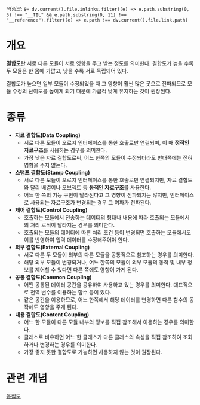 *역링크*: `$= dv.current().file.inlinks.filter((e) => e.path.substring(0, 5) !== "__TIL" && e.path.substring(0, 11) !== "__reference").filter((e) => e.path !== dv.current().file.link.path)`

# 개요
**결합도**란 서로 다른 모듈이 서로 영향을 주고 받는 정도를 의미한다. 결합도가 높을 수록 두 모듈은 한 몸에 가깝고, 낮을 수록 서로 독립되어 있다. 

결합도가 높으면 일부 모듈이 수정되었을 때 그 영향이 훨씬 많은 곳으로 전파되므로 모듈 수정의 난이도를 높이게 되기 때문에 가급적 낮게 유지하는 것이 권장된다.

# 종류
- **자료 결합도(Data Coupling)**
	- 서로 다른 모듈이 오로지 인터페이스를 통한 호출로만 연결되며, 이 때 **정적인 자료구조**를 사용하는 경우를 의미한다.
	- 가장 낮은 자료 결합도로써, 어느 한쪽의 모듈이 수정되더라도 반대쪽에는 전혀 영향을 주지 않는다.
- **스탬프 결합도(Stamp Coupling)**
    - 서로 다른 모듈이 오로지 인터페이스를 통한 호출로만 연결되지만, 자료 결합도와 달리 배열이나 오브젝트 등 **동적인 자료구조**를 사용한다.
    - 어느 한 쪽의 기능 구현이 달라진다고 그 영향이 전파되지는 않지만, 인터페이스로 사용되는 자료구조가 변경되는 경우 그 여파가 전파된다.
- **제어 결합도(Control Coupling)**
    - 호출하는 모듈에서 전송하는 데이터의 형태나 내용에 따라 호출되는 모듈에서의 처리 로직이 달라지는 경우를 의미한다.
    - 호출되는 모듈의 데이터에 따른 처리 조건 등이 변경되면 호출하는 모듈에서도 이를 반영하여 입력 데이터를 수정해주어야 한다.
- **외부 결합도(External Coupling)**
	- 서로 다른 두 모듈이 외부의 다른 모듈을 공통적으로 참조하는 경우를 의미한다.
	- 해당 외부 모듈이 변경되거나, 어느 한쪽의 모듈이 외부 모듈의 동작 및 내부 정보를 제어할 수 있다면 다른 쪽에도 영향이 가게 된다.
- **공통 결합도(Common Coupling)**
	- 어떤 공통된 데이터 공간을 공유하여 사용하고 있는 경우를 의미한다. 대표적으로 전역 변수를 이용하는 함수 등이 있다.
    - 같은 공간을 이용하므로, 어느 한쪽에서 해당 데이터를 변경하면 다른 함수의 동작에도 영향을 주게 된다.
- **내용 결합도(Content Coupling)**
    - 어느 한 모듈이 다른 모듈 내부의 정보를 직접 참조해서 이용하는 경우를 의미한다.
    - 클래스로 비유하면 어느 한 클래스가 다른 클래스의 속성을 직접 참조하여 조회하거나 변경하는 경우를 의미한다.
    - 가장 좋지 못한 결합도로 가능하면 사용하지 않는 것이 권장된다.

# 관련 개념
[응집도](응집도.md)